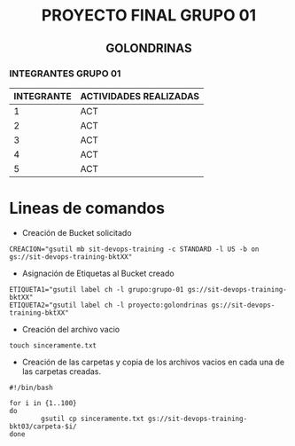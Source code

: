 # <div align="center"> PROYECTO FINAL GRUPO 01 </div>
## <div align="center"> GOLONDRINAS </div>    

### INTEGRANTES GRUPO 01

<div align="center">

| INTEGRANTE                      | ACTIVIDADES REALIZADAS                                             |
|---------------------------------|--------------------------------------------------------------------|
|     1                           | ACT                                                                |
|     2                           | ACT                                                                |
|     3                           | ACT                                                                |
|     4                           | ACT                                                                |
|     5                           | ACT                                                                |

</div>

# Lineas de comandos

+ Creación de Bucket solicitado
~~~
CREACION="gsutil mb sit-devops-training -c STANDARD -l US -b on gs://sit-devops-training-bktXX"  
~~~
+ Asignación de Etiquetas al Bucket creado
~~~
ETIQUETA1="gsutil label ch -l grupo:grupo-01 gs://sit-devops-training-bktXX"  
ETIQUETA2="gsutil label ch -l proyecto:golondrinas gs://sit-devops-training-bktXX"  
~~~
+ Creación del archivo vacio
~~~
touch sinceramente.txt
~~~
+ Creación de las carpetas y copia de los archivos vacios en cada una de las carpetas creadas.
~~~
#!/bin/bash

for i in {1..100}
do
        gsutil cp sinceramente.txt gs://sit-devops-training-bkt03/carpeta-$i/
done
~~~